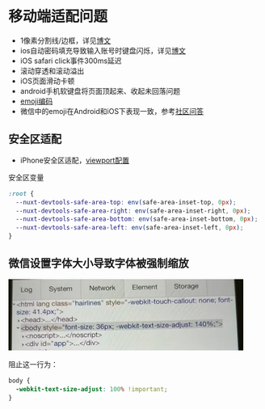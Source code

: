 # 移动端适配问题


* 1像素分割线/边框，详见[博文](https://segmentfault.com/a/1190000007604842)
* ios自动密码填充导致输入账号时键盘闪烁，详见[博文](https://juejin.cn/post/7083804990925438983)
* iOS safari click事件300ms延迟
* 滚动穿透和滚动溢出
* iOS页面滑动卡顿
* android手机软键盘将页面顶起来、收起未回落问题
* [emoji编码](https://github.com/gzu-liyujiang/UnicodeEmoji/blob/master/emoji.json)
* 微信中的emoji在Android和iOS下表现一致，参考[社区问答](https://developers.weixin.qq.com/community/develop/doc/000604b75fc71889bd89d4c1a5b400)

## 安全区适配

* iPhone安全区适配，[viewport配置](https://stephenradford.me/removing-the-white-bars-in-safari-on-iphone-x/)

安全区变量

```css
:root {
  --nuxt-devtools-safe-area-top: env(safe-area-inset-top, 0px);
  --nuxt-devtools-safe-area-right: env(safe-area-inset-right, 0px);
  --nuxt-devtools-safe-area-bottom: env(safe-area-inset-bottom, 0px);
  --nuxt-devtools-safe-area-left: env(safe-area-inset-left, 0px);
}
```


## 微信设置字体大小导致字体被强制缩放

![F8ECCFCA-CA92-40A3-9215-A5F196B672F6_1_105_c](assets/F8ECCFCA-CA92-40A3-9215-A5F196B672F6_1_105_c.jpg)

阻止这一行为：


```css
body {
  -webkit-text-size-adjust: 100% !important;
}
```

